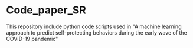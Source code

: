 # Code_paper_SR

This repository include python code scripts used in "A machine learning approach to predict self-protecting behaviors during the early wave of the COVID-19 pandemic"
